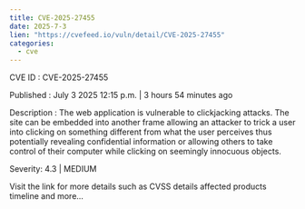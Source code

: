 ```yaml
--- 
title: CVE-2025-27455
date: 2025-7-3
lien: "https://cvefeed.io/vuln/detail/CVE-2025-27455"
categories:
  - cve
---
```


CVE ID : CVE-2025-27455

Published :  July 3
2025
12:15 p.m. | 3 hours
54 minutes ago

Description : The web application is vulnerable to clickjacking attacks. The site can be embedded into another frame
allowing an attacker to trick a user into clicking on something different from what the user perceives
thus potentially revealing confidential information or allowing others to take control of their computer while clicking on seemingly innocuous objects.

Severity: 4.3 | MEDIUM

Visit the link for more details
such as CVSS details
affected products
timeline
and more...
